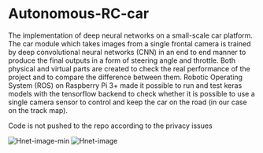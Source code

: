 # Autonomous-RC-car
The implementation of deep neural networks on a small-scale car platform. The car module which takes images from a single frontal camera is trained by deep convolutional neural networks (CNN) in an end to end manner to produce the final outputs in a form of steering angle and throttle. Both physical and virtual parts are created to check the real performance of the project and to compare the difference between them. Robotic Operating System (ROS) on Raspberry Pi 3+ made it possible to run and test keras models with the tensorflow backend to check whether it is possible to use a single camera sensor to control and keep the car on the road (in our case on the track map).

Code is not pushed to the repo according to the privacy issues

![Hnet-image-min](https://user-images.githubusercontent.com/44826434/86950597-4cb88f00-c18b-11ea-85a3-1f7fb5bb8854.gif) ![Hnet-image](https://user-images.githubusercontent.com/44826434/87813153-51242c80-c89c-11ea-895e-41317557843d.gif)

